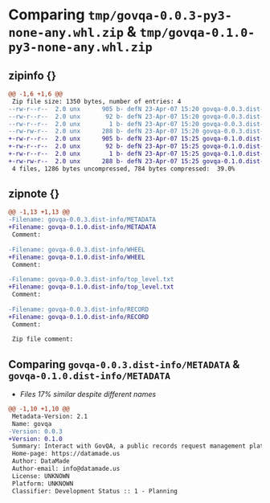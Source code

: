 # Comparing `tmp/govqa-0.0.3-py3-none-any.whl.zip` & `tmp/govqa-0.1.0-py3-none-any.whl.zip`

## zipinfo {}

```diff
@@ -1,6 +1,6 @@
 Zip file size: 1350 bytes, number of entries: 4
--rw-r--r--  2.0 unx      905 b- defN 23-Apr-07 15:20 govqa-0.0.3.dist-info/METADATA
--rw-r--r--  2.0 unx       92 b- defN 23-Apr-07 15:20 govqa-0.0.3.dist-info/WHEEL
--rw-r--r--  2.0 unx        1 b- defN 23-Apr-07 15:20 govqa-0.0.3.dist-info/top_level.txt
--rw-rw-r--  2.0 unx      288 b- defN 23-Apr-07 15:20 govqa-0.0.3.dist-info/RECORD
+-rw-r--r--  2.0 unx      905 b- defN 23-Apr-07 15:25 govqa-0.1.0.dist-info/METADATA
+-rw-r--r--  2.0 unx       92 b- defN 23-Apr-07 15:25 govqa-0.1.0.dist-info/WHEEL
+-rw-r--r--  2.0 unx        1 b- defN 23-Apr-07 15:25 govqa-0.1.0.dist-info/top_level.txt
+-rw-rw-r--  2.0 unx      288 b- defN 23-Apr-07 15:25 govqa-0.1.0.dist-info/RECORD
 4 files, 1286 bytes uncompressed, 784 bytes compressed:  39.0%
```

## zipnote {}

```diff
@@ -1,13 +1,13 @@
-Filename: govqa-0.0.3.dist-info/METADATA
+Filename: govqa-0.1.0.dist-info/METADATA
 Comment: 
 
-Filename: govqa-0.0.3.dist-info/WHEEL
+Filename: govqa-0.1.0.dist-info/WHEEL
 Comment: 
 
-Filename: govqa-0.0.3.dist-info/top_level.txt
+Filename: govqa-0.1.0.dist-info/top_level.txt
 Comment: 
 
-Filename: govqa-0.0.3.dist-info/RECORD
+Filename: govqa-0.1.0.dist-info/RECORD
 Comment: 
 
 Zip file comment:
```

## Comparing `govqa-0.0.3.dist-info/METADATA` & `govqa-0.1.0.dist-info/METADATA`

 * *Files 17% similar despite different names*

```diff
@@ -1,10 +1,10 @@
 Metadata-Version: 2.1
 Name: govqa
-Version: 0.0.3
+Version: 0.1.0
 Summary: Interact with GovQA, a public records request management platform owned by Granicus
 Home-page: https://datamade.us
 Author: DataMade
 Author-email: info@datamade.us
 License: UNKNOWN
 Platform: UNKNOWN
 Classifier: Development Status :: 1 - Planning
```

